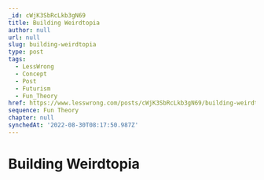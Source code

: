 ```yaml
---
_id: cWjK3SbRcLkb3gN69
title: Building Weirdtopia
author: null
url: null
slug: building-weirdtopia
type: post
tags:
  - LessWrong
  - Concept
  - Post
  - Futurism
  - Fun_Theory
href: https://www.lesswrong.com/posts/cWjK3SbRcLkb3gN69/building-weirdtopia
sequence: Fun Theory
chapter: null
synchedAt: '2022-08-30T08:17:50.987Z'
---
```


# Building Weirdtopia
